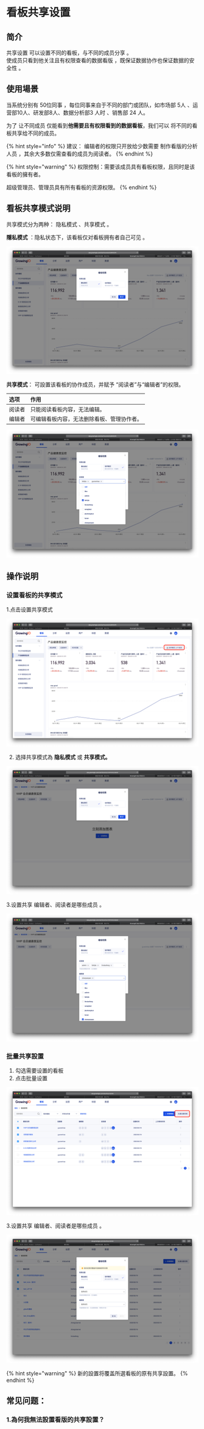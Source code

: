 # 看板共享设置



## 简介

共享设置 可以设置不同的看板，与不同的成员分享 。  
使成员只看到他关注且有权限查看的数据看版 ，既保证数据协作也保证数据的安全性 。 

## 使用場景

当系统分别有 50位同事 ，每位同事来自于不同的部门或团队，如市场部 5人 、运营部10人、研发部8人、数据分析部3 人时 、销售部 24 人。

为了 让不同成员 仅能看到**他需要且有权限看到的数据看板**，我们可以 将不同的看板共享给不同的成员。 

{% hint style="info" %}
建议： 编辑者的权限只开放给少数需要 制作看版的分析人员  ，其余大多数仅需查看的成员为阅读者。
{% endhint %}

{% hint style="warning" %}
权限控制：需要该成员具有看板权限，且同时是该看板的擁有者。

超级管理员、管理员具有所有看板的资源权限。
{% endhint %}

## 看板共享模式说明

共享模式分为两种： 隐私模式 、共享模式 。 

**隱私模式** ：隐私状态下，该看板仅对看板拥有者自己可见 。

![](../../.gitbook/assets/ying-mu-jie-tu-20200520-xia-wu-1.40.59.png)

**共享模式**： 可設置该看板的协作成员，并赋予 “阅读者”与“编辑者”的权限。

| 选项 | 作用 |
| :--- | :--- |
| 阅读者 | 只能阅读看板内容，无法编辑。 |
| 编辑者 | 可编辑看板内容，无法删除看板、管理协作者。 |

![](../../.gitbook/assets/ying-mu-jie-tu-20200520-xia-wu-1.43.38.png)



## 操作说明

### 设置看板的共享模式

1.点击设置共享模式 

![](../../.gitbook/assets/ying-mu-jie-tu-20200520-xia-wu-2.05.14.png)

2. 选择共享模式為 **隐私模式** 或 **共享模式。**

![](../../.gitbook/assets/ying-mu-jie-tu-20200520-xia-wu-2.09.12.png)

3.设置共享 编辑者、阅读者是哪些成员 。

![](../../.gitbook/assets/ying-mu-jie-tu-20200520-xia-wu-2.10.36.png)

### 批量共享設置

1. 勾选需要设置的看板 
2. 点击批量设置

![](../../.gitbook/assets/ying-mu-jie-tu-20200520-xia-wu-2.06.46.png)

3.设置共享 编辑者、阅读者是哪些成员 。

![](../../.gitbook/assets/ying-mu-jie-tu-20200520-xia-wu-2.15.09.png)

{% hint style="warning" %}
新的設置将覆盖所選看板的原有共享設置。
{% endhint %}

## 常见问题：

### 1.為何我無法設置看版的共享設置？




